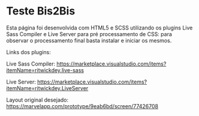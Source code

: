 # Teste Bis2Bis

Esta página foi desenvolvida com HTML5 e SCSS utilizando os plugins Live Sass Compiler e Live Server para pré processamento de CSS: para observar o processamento final basta
instalar e iniciar os mesmos.

Links dos plugins: 

Live Sass Compiler: https://marketplace.visualstudio.com/items?itemName=ritwickdey.live-sass

Live Server: https://marketplace.visualstudio.com/items?itemName=ritwickdey.LiveServer

Layout original desejado: https://marvelapp.com/prototype/9eab6bd/screen/77426708

